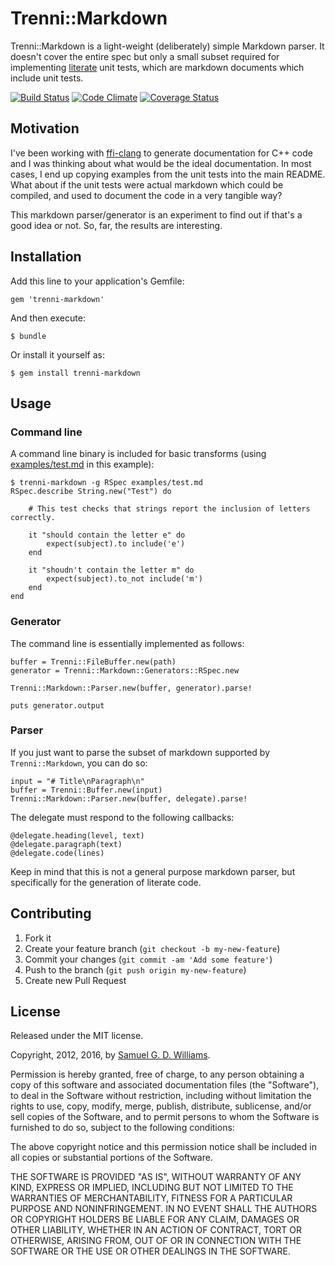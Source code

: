 # Trenni::Markdown

Trenni::Markdown is a light-weight (deliberately) simple Markdown parser. It doesn't cover the entire spec but only a small subset required for implementing [literate](https://en.wikipedia.org/wiki/Literate_programming) unit tests, which are markdown documents which include unit tests.

[![Build Status](https://secure.travis-ci.org/ioquatix/trenni-markdown.svg)](http://travis-ci.org/ioquatix/trenni-markdown)
[![Code Climate](https://codeclimate.com/github/ioquatix/trenni-markdown.svg)](https://codeclimate.com/github/ioquatix/trenni-markdown)
[![Coverage Status](https://coveralls.io/repos/ioquatix/trenni-markdown/badge.svg)](https://coveralls.io/r/ioquatix/trenni-markdown)

## Motivation

I've been working with [ffi-clang](https://github.com/) to generate documentation for C++ code and I was thinking about what would be the ideal documentation. In most cases, I end up copying examples from the unit tests into the main README. What about if the unit tests were actual markdown which could be compiled, and used to document the code in a very tangible way?

This markdown parser/generator is an experiment to find out if that's a good idea or not. So, far, the results are interesting.

## Installation

Add this line to your application's Gemfile:

	gem 'trenni-markdown'

And then execute:

	$ bundle

Or install it yourself as:

	$ gem install trenni-markdown

## Usage

### Command line

A command line binary is included for basic transforms (using [examples/test.md](examples/test.md) in this example):

	$ trenni-markdown -g RSpec examples/test.md
	RSpec.describe String.new("Test") do

		# This test checks that strings report the inclusion of letters correctly.

		it "should contain the letter e" do
			expect(subject).to include('e')
		end

		it "shoudn't contain the letter m" do
			expect(subject).to_not include('m')
		end
	end

### Generator

The command line is essentially implemented as follows:

	buffer = Trenni::FileBuffer.new(path)
	generator = Trenni::Markdown::Generators::RSpec.new

	Trenni::Markdown::Parser.new(buffer, generator).parse!

	puts generator.output

### Parser

If you just want to parse the subset of markdown supported by `Trenni::Markdown`, you can do so:

	input = "# Title\nParagraph\n"
	buffer = Trenni::Buffer.new(input)
	Trenni::Markdown::Parser.new(buffer, delegate).parse!

The delegate must respond to the following callbacks:

	@delegate.heading(level, text)
	@delegate.paragraph(text)
	@delegate.code(lines)

Keep in mind that this is not a general purpose markdown parser, but specifically for the generation of literate code.

## Contributing

1. Fork it
2. Create your feature branch (`git checkout -b my-new-feature`)
3. Commit your changes (`git commit -am 'Add some feature'`)
4. Push to the branch (`git push origin my-new-feature`)
5. Create new Pull Request

## License

Released under the MIT license.

Copyright, 2012, 2016, by [Samuel G. D. Williams](http://www.codeotaku.com/samuel-williams).

Permission is hereby granted, free of charge, to any person obtaining a copy
of this software and associated documentation files (the "Software"), to deal
in the Software without restriction, including without limitation the rights
to use, copy, modify, merge, publish, distribute, sublicense, and/or sell
copies of the Software, and to permit persons to whom the Software is
furnished to do so, subject to the following conditions:

The above copyright notice and this permission notice shall be included in
all copies or substantial portions of the Software.

THE SOFTWARE IS PROVIDED "AS IS", WITHOUT WARRANTY OF ANY KIND, EXPRESS OR
IMPLIED, INCLUDING BUT NOT LIMITED TO THE WARRANTIES OF MERCHANTABILITY,
FITNESS FOR A PARTICULAR PURPOSE AND NONINFRINGEMENT. IN NO EVENT SHALL THE
AUTHORS OR COPYRIGHT HOLDERS BE LIABLE FOR ANY CLAIM, DAMAGES OR OTHER
LIABILITY, WHETHER IN AN ACTION OF CONTRACT, TORT OR OTHERWISE, ARISING FROM,
OUT OF OR IN CONNECTION WITH THE SOFTWARE OR THE USE OR OTHER DEALINGS IN
THE SOFTWARE.